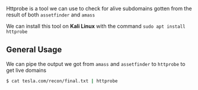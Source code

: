 Httprobe is a tool we can use to check for alive subdomains gotten from the result of both `assetfinder` and `amass`

We can install this tool on **Kali Linux** with the command `sudo apt install httprobe`

## **General Usage**

We can pipe the output we got from `amass` and `assetfinder` to `httprobe` to get live domains

```bash
$ cat tesla.com/recon/final.txt | httprobe
```


